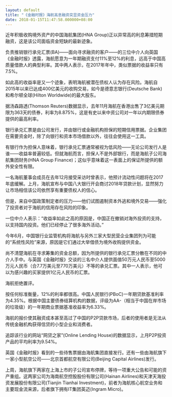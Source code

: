 ```yaml
---
layout: default
title: "《金融时报》海航高息融资突显资金压力"
date: 2018-01-15T11:47:58.000000+08:00
---
```


近年积极收购境外资产的中国海航集团(HNA Group)正以异常高的利息筹措短期融资，这是该公司面临资金短缺的最新迹象。

负责推销银行承兑汇票(BA)——面向寻求融资的客户——的三位中介人向英国《金融时报》透露，海航愿意为一年期融资支付11%至12%的利息，远高于中国高质量借款人的典型利率。其中两人表示，在2017年年中，类似票据的收益率只有7.5%。

如此高的收益率是又一个迹象，表明海航被潜在债权人认为存在风险。海航自2015年以来已达成400亿美元的收购交易，如今是德意志银行(Deutsche Bank)和希尔顿全球(Hilton Worldwide)的最大股东。

据汤森路透(Thomson Reuters)数据显示，去年11月海航在香港出售了3亿美元期限为363天的债券，利率为8.875%，这是有史以来中资公司对一年以内期限债券提供的最高利率。

银行承兑汇票是由公司发行，并由银行或金融机构担保的短期信用票据。企业集团在需要资金时，除了向银行和资本市场借款以外，往往会使用这一工具。

有银行作为担保人意味着，银行承兑汇票通常被视为低风险——无论公司发行人是谁——收益率普遍较低。但就海航而言，担保人不是外部银行，而是海航子公司海航集团财务(HNA Group Finance)；这似乎意味着这一表面上的保证所提供的额外安全性有限。

一名海航董事会成员在去年12月接受采访时曾表示，他预计流动性问题将在2017年底缓解。上月，海航宣布与中国八大银行开会商讨2018年贷款计划，显然努力让市场相信该公司依然享有重要债权人的信心。

但是，来自中国政策制定者的压力——他们试图遏制资本外逃和境外交易——强化了投资者对于海航的信用存在风险的印象。

一位中介人表示：“收益率如此之高的原因是，中国正在撤销对海外投资的支持，以支持国内投资。他们已经停止了很多海外活动。”

今年6月，中国银行业监管机构将海航与另外三家大型民营企业集团列为可能的“系统性风险”来源，原因是它们通过大举借债为境外收购提供资金。

尚不清楚海航在寻求筹集的资金总额，因为所提供的银行承兑汇票分散在不同的中介人手中。与英国《金融时报》交谈的三名中介人提供面值50万元人民币至5000万元人民币（合7.7万美元至770万美元）不等的承兑汇票。其中一人表示，他可以为感兴趣的买家提供1亿元人民币的汇票。

海航拒绝置评。

按任何标准衡量，12%的利率都很高。中国人民银行(PBoC)一年期贷款基准利率为4.35%。根据中国主要债券结算机构的数据，评级为AA-（相当于中国在岸市场的垃圾级）的一年期商业票据基准收益率为6.33%。

海航的报价使其融资成本甚至高过了中国的P2P贷款市场，后者的使用者是无法从传统金融机构获得信贷的小型企业和消费者。

追踪该行业的网站“网贷之家”(Online Lending House)的数据显示，上月P2P投资产品的平均利率为9.54%。

英国《金融时报》看到的一些待售票据由海航集团直接发行。还有一些由海航旗下一家小型航空公司——北京首都航空有限公司(Beijing Capital Airlines)发行。

上周，海航旗下两家在上海上市的子公司宣布停牌，等待一项重大公告和可能的资产重组。这两家公司为海南航空控股股份有限公司(Hainan Airlines)和天津天海投资发展股份有限公司(Tianjin Tianhai Investment)，前者为海航核心航空业务和主要现金流来源，后者旗下拥有IT集团英迈(Ingram Micro)。

